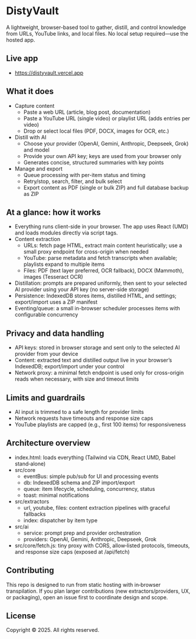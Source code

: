 DistyVault
==========

A lightweight, browser-based tool to gather, distill, and control knowledge from URLs, YouTube links, and local files. No local setup required—use the hosted app.

Live app
--------

- https://distyvault.vercel.app

What it does
------------

- Capture content
	- Paste a web URL (article, blog post, documentation)
	- Paste a YouTube URL (single video) or playlist URL (adds entries per video)
	- Drop or select local files (PDF, DOCX, images for OCR, etc.)
- Distill with AI
	- Choose your provider (OpenAI, Gemini, Anthropic, Deepseek, Grok) and model
	- Provide your own API key; keys are used from your browser only
	- Generates concise, structured summaries with key points
- Manage and export
	- Queue processing with per-item status and timing
	- Retry/stop, search, filter, and bulk select
	- Export content as PDF (single or bulk ZIP) and full database backup as ZIP

At a glance: how it works
-------------------------

- Everything runs client-side in your browser. The app uses React (UMD) and loads modules directly via script tags.
- Content extraction
	- URLs: fetch page HTML, extract main content heuristically; use a small proxy endpoint for cross-origin when needed
	- YouTube: parse metadata and fetch transcripts when available; playlists expand to multiple items
	- Files: PDF (text layer preferred, OCR fallback), DOCX (Mammoth), images (Tesseract OCR)
- Distillation: prompts are prepared uniformly, then sent to your selected AI provider using your API key (no server-side storage)
- Persistence: IndexedDB stores items, distilled HTML, and settings; export/import uses a ZIP manifest
- Eventing/queue: a small in-browser scheduler processes items with configurable concurrency

Privacy and data handling
-------------------------

- API keys: stored in browser storage and sent only to the selected AI provider from your device
- Content: extracted text and distilled output live in your browser’s IndexedDB; export/import under your control
- Network proxy: a minimal fetch endpoint is used only for cross-origin reads when necessary, with size and timeout limits

Limits and guardrails
---------------------

- AI input is trimmed to a safe length for provider limits
- Network requests have timeouts and response size caps
- YouTube playlists are capped (e.g., first 100 items) for responsiveness

Architecture overview
---------------------

- index.html: loads everything (Tailwind via CDN, React UMD, Babel stand‑alone)
- src/core
	- eventBus: simple pub/sub for UI and processing events
	- db: IndexedDB schema and ZIP import/export
	- queue: item lifecycle, scheduling, concurrency, status
	- toast: minimal notifications
- src/extractors
	- url, youtube, files: content extraction pipelines with graceful fallbacks
	- index: dispatcher by item type
- src/ai
	- service: prompt prep and provider orchestration
	- providers: OpenAI, Gemini, Anthropic, Deepseek, Grok
- src/core/fetch.js: tiny proxy with CORS, allow‑listed protocols, timeouts, and response size caps (exposed at /api/fetch)

Contributing
------------

This repo is designed to run from static hosting with in‑browser transpilation. If you plan larger contributions (new extractors/providers, UX, or packaging), open an issue first to coordinate design and scope.

License
-------

Copyright © 2025. All rights reserved.
